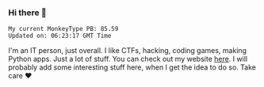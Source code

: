 ### Hi there 👋
<!-- PB START -->
```
My current MonkeyType PB: 85.59
Updated on: 06:23:17 GMT Time
```
<!-- PB END -->
I'm an IT person, just overall. I like CTFs, hacking, coding games, making Python apps. Just a lot of stuff.
You can check out my website [here](https://skill3472.github.io/).
I will probably add some interesting stuff here, when I get the idea to do so. Take care ❤️
